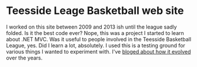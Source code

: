 Teesside Leage Basketball web site
==================================

I worked on this site between 2009 and 2013 ish until the league sadly folded. Is it the best code ever? Nope, this was a project I started to learn about .NET MVC. Was it useful to people involved in the Teesside Basketball League, yes. Did I learn a lot, absolutely. I used this is a testing ground for various things I wanted to experiment with. I've [bloged about how it evolved](http://www.philjhale.com/2011/10/teesside-basketball-league.html) over the years. 